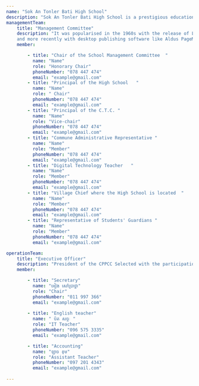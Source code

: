 ```yaml
---
name: "Sok An Tonler Bati High School"
description: "Sok An Tonler Bati High School is a prestigious educational institution that provides students with opportunities to acquire knowledge, skills, and virtues. The school boasts a conducive learning environment with experienced teachers and modern learning facilities. The curriculum is designed in accordance with national and international educational standards to provide students with comprehensive knowledge. Moreover, the school also offers students opportunities to participate in social activities and sports"
managementTeam:
    title: "Management Committee"
    description: "It was popularised in the 1960s with the release of Letraset sheets containing Lorem Ipsum passages,
    and more recently with desktop publishing software like Aldus PageMaker including versions of Lorem Ipsum"
    member:

        - title: "Chair of the School Management Committee  "
          name: "Name"
          role: "Honorary Chair"
          phoneNumber: "078 447 474"
          email: "example@gmail.com"
        - title: "Principal of the High School   "
          name: "Name"
          role: " Chair"
          phoneNumber: "078 447 474"
          email: "example@gmail.com"
        - title: "Principal of the C.T.C. "
          name: "Name"
          role: "Vice-chair"
          phoneNumber: "078 447 474"
          email: "example@gmail.com"
        - title: "Commune Administrative Representative "
          name: "Name"
          role: "Member"
          phoneNumber: "078 447 474"
          email: "example@gmail.com" 
        - title: "Digital Technology Teacher   "
          name: "Name"
          role: "Member"
          phoneNumber: "078 447 474"
          email: "example@gmail.com" 
        - title: "Village Chief where the High School is located  "
          name: "Name"
          role: "Member"
          phoneNumber: "078 447 474"
          email: "example@gmail.com" 
        - title: "Representative of Students' Guardians "
          name: "Name"
          role: "Member"
          phoneNumber: "078 447 474"
          email: "example@gmail.com"   

operationTeam:
    title: "Executive Officer"
    description: "President of the CPPCC Selected with the participation of the high school management and the team in charge of construction and commissioning According to the public high school of K.P.T."
    member:

        - title: "Secretary"
          name: "អៀង សៅប្រាថ្នា"
          role: "Chair"
          phoneNumber: "011 997 366"
          email: "example@gmail.com"
          
        - title: "English teacher"
          name: " ប៉ត សច្ចៈ " 
          role: "IT Teacher"
          phoneNumber: "096 575 3335"
          email: "example@gmail.com"

        - title: "Accounting"
          name: "ឡាច ខុម"
          role: "Assistant Teacher"
          phoneNumber: "097 201 4343"
          email: "example@gmail.com"
   
---
```

